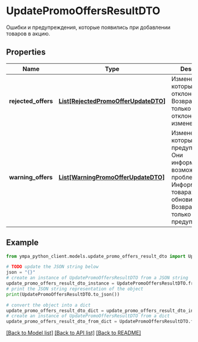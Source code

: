 # UpdatePromoOffersResultDTO

Ошибки и предупреждения, которые появились при добавлении товаров в акцию.

## Properties

Name | Type | Description | Notes
------------ | ------------- | ------------- | -------------
**rejected_offers** | [**List[RejectedPromoOfferUpdateDTO]**](RejectedPromoOfferUpdateDTO.md) | Изменения, которые были отклонены.  Возвращается, только если есть отклоненные изменения.  | [optional] 
**warning_offers** | [**List[WarningPromoOfferUpdateDTO]**](WarningPromoOfferUpdateDTO.md) | Изменения, по которым есть предупреждения. Они информируют о возможных проблемах. Информация о товарах обновится.  Возвращается, только если есть предупреждения.  | [optional] 

## Example

```python
from ympa_python_client.models.update_promo_offers_result_dto import UpdatePromoOffersResultDTO

# TODO update the JSON string below
json = "{}"
# create an instance of UpdatePromoOffersResultDTO from a JSON string
update_promo_offers_result_dto_instance = UpdatePromoOffersResultDTO.from_json(json)
# print the JSON string representation of the object
print(UpdatePromoOffersResultDTO.to_json())

# convert the object into a dict
update_promo_offers_result_dto_dict = update_promo_offers_result_dto_instance.to_dict()
# create an instance of UpdatePromoOffersResultDTO from a dict
update_promo_offers_result_dto_from_dict = UpdatePromoOffersResultDTO.from_dict(update_promo_offers_result_dto_dict)
```
[[Back to Model list]](../README.md#documentation-for-models) [[Back to API list]](../README.md#documentation-for-api-endpoints) [[Back to README]](../README.md)


